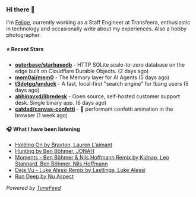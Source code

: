 ### Hi there 👋

I'm [Felipe](https://felipevm.com), currently working as a Staff Engineer at Transfeera, enthusiastic in technology and occasionally write about my experiences. Also a hobby photographer.

#### ⭐ Recent Stars
- **[outerbase/starbasedb](https://github.com/outerbase/starbasedb)** - HTTP SQLite scale-to-zero database on the edge built on Cloudflare Durable Objects. (2 days ago)
- **[mem0ai/mem0](https://github.com/mem0ai/mem0)** - The Memory layer for AI Agents (5 days ago)
- **[t3dotgg/unduck](https://github.com/t3dotgg/unduck)** - A fast, local-first &#34;search engine&#34; for !bang users (5 days ago)
- **[abhinavxd/libredesk](https://github.com/abhinavxd/libredesk)** - Open source, self-hosted customer support desk. Single binary app. (6 days ago)
- **[catdad/canvas-confetti](https://github.com/catdad/canvas-confetti)** - 🎉 performant confetti animation in the browser (1 week ago)

#### 🎧 What I have been listening
- [Holding On by Braxton, Lauren L&#39;aimant](https://open.spotify.com/track/4yqRW7Ovd47DcgfuWXzEGR)
- [Hunting by Ben Böhmer, JONAH](https://open.spotify.com/track/3QrSJLpoM2J5qHSE3wgWCW)
- [Moments - Ben Böhmer &amp; Nils Hoffmann Remix by Kidnap, Leo Stannard, Ben Böhmer, Nils Hoffmann](https://open.spotify.com/track/4F6dlpCLyi8jWWFEjdxCQ0)
- [Deja Vu - Luke Alessi Remix by Lastlings, Luke Alessi](https://open.spotify.com/track/0t796F3fxvv4YfhBn6dfkY)
- [Run Deep by Nu Aspect](https://open.spotify.com/track/4gBkrpJoPBZKY0T1gyJ4iU)

_Powered by [TuneFeed](https://tunefeed.app?ref=github.com)_
